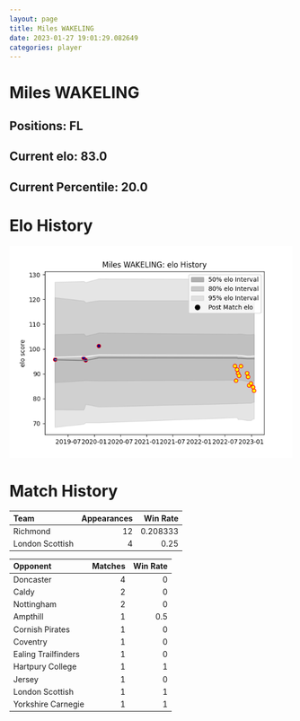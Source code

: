```yaml
---  
layout: page  
title: Miles WAKELING  
date: 2023-01-27 19:01:29.082649  
categories: player  
---
```

# Miles WAKELING

## Positions: FL

## Current elo: 83.0

## Current Percentile: 20.0

# Elo History


![elo history](history_MilesWAKELING.png)
# Match History


| Team            |   Appearances |   Win Rate |
|:----------------|--------------:|-----------:|
| Richmond        |            12 |   0.208333 |
| London Scottish |             4 |   0.25     |

| Opponent            |   Matches |   Win Rate |
|:--------------------|----------:|-----------:|
| Doncaster           |         4 |        0   |
| Caldy               |         2 |        0   |
| Nottingham          |         2 |        0   |
| Ampthill            |         1 |        0.5 |
| Cornish Pirates     |         1 |        0   |
| Coventry            |         1 |        0   |
| Ealing Trailfinders |         1 |        0   |
| Hartpury College    |         1 |        1   |
| Jersey              |         1 |        0   |
| London Scottish     |         1 |        1   |
| Yorkshire Carnegie  |         1 |        1   |